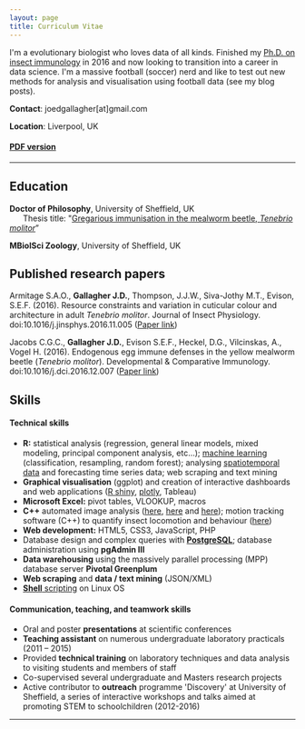 ```yaml
---
layout: page
title: Curriculum Vitae
---
```


I'm a evolutionary biologist who loves data of all kinds. Finished my [Ph.D. on insect immunology](http://etheses.whiterose.ac.uk/12275/) in 2016 and now looking to transition into a career in data science. I'm a massive football (soccer) nerd and like to test out new methods for analysis and visualisation using football data (see my blog posts).

**Contact**: joedgallagher[at]gmail.com

**Location**: Liverpool, UK

#### [PDF version](http://jogall.github.io/JDGallagher_CV.pdf)

______

Education
---------

**Doctor of Philosophy**, University of Sheffield, UK  
&nbsp;&nbsp;&nbsp;&nbsp;&nbsp;&nbsp;Thesis title: "[Gregarious immunisation in the mealworm beetle, *Tenebrio molitor*](http://etheses.whiterose.ac.uk/12275/)”

**MBiolSci Zoology**, University of Sheffield, UK


Published research papers
---------

Armitage S.A.O., **Gallagher J.D.**, Thompson, J.J.W., Siva-Jothy M.T., Evison, S.E.F. (2016). Resource constraints and variation in cuticular colour and architecture in adult *Tenebrio molitor*. Journal of Insect Physiology. doi:10.1016/j.jinsphys.2016.11.005 ([Paper link](https://www.researchgate.net/publication/310394762_Cuticular_colour_reflects_underlying_architecture_and_is_affected_by_a_limiting_resource))

Jacobs C.G.C., **Gallagher J.D.**, Evison S.E.F., Heckel, D.G., Vilcinskas, A., Vogel H. (2016). Endogenous egg immune defenses in the yellow mealworm beetle (*Tenebrio molitor*). Developmental & Comparative Immunology. doi:10.1016/j.dci.2016.12.007 ([Paper link](https://www.researchgate.net/publication/311993256_Endogenous_egg_immune_defenses_in_the_yellow_mealworm_beetle_Tenebrio_molitor))


Skills
---------
#### Technical skills

* **R:** statistical analysis (regression, general linear models, mixed modeling, principal component analysis, etc...); [machine learning](https://github.com/JoGall/FantasyPL) (classification, resampling, random forest); analysing [spatiotemporal data](https://github.com/JoGall/simulated-walks) and forecasting time series data; web scraping and text mining
* **Graphical visualisation** (ggplot) and creation of interactive dashboards and web applications ([R shiny](https://jdgallagher.shinyapps.io/seasonStats/), [plotly](https://plot.ly/~jogal), Tableau)
* **Microsoft Excel:** pivot tables, VLOOKUP, macros
* **C++** automated image analysis ([here](https://github.com/JoGall/nylon-encapsulation), [here](https://github.com/JoGall/ladybird-spots) and [here](https://github.com/JoGall/cuticular-melanisation)); motion tracking software (C++) to quantify insect locomotion and behaviour ([here](https://github.com/JoGall/rubitrail))
* **Web development:** HTML5, CSS3, JavaScript, PHP
* Database design and complex queries with [**PostgreSQL**](https://github.com/JoGall/quantdb); database administration using **pgAdmin III**
* **Data warehousing** using the massively parallel processing (MPP) database server **Pivotal Greenplum**
* **Web scraping** and **data / text mining** (JSON/XML)
* [**Shell** scripting](https://github.com/JoGall/quantdb) on Linux OS



#### Communication, teaching, and teamwork skills
* Oral and poster **presentations** at scientific conferences
* **Teaching assistant** on numerous undergraduate laboratory practicals
(2011 – 2015)
* Provided **technical training** on laboratory techniques and data analysis to visiting students and members of staff
* Co-supervised several undergraduate and Masters research projects
* Active contributor to **outreach** programme 'Discovery' at University of Sheffield, a series of interactive workshops and talks aimed at promoting STEM to schoolchildren (2012-2016)

------------
